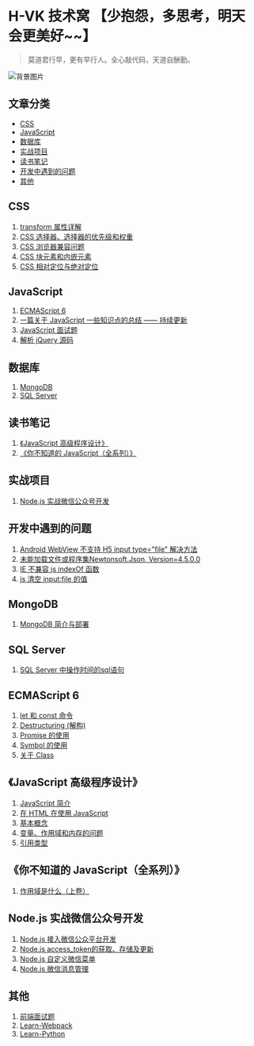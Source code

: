 
# H-VK 技术窝 【少抱怨，多思考，明天会更美好~~】
> 莫道君行早，更有早行人。全心敲代码，天道自酬勤。   

![背景图片](https://github.com/SilenceHVK/Articles/raw/master/assets/images/bgImages/bg2.jpg)    

## 文章分类
- [CSS](#user-content-css)
- [JavaScript](#user-content-javascript)
- [数据库](#user-content-数据库)
- [实战项目](#user-content-实战项目)
- [读书笔记](#user-content-读书笔记)
- [开发中遇到的问题](#user-content-开发中遇到的问题)
- [其他](#user-content-其他) 

## CSS
1. [transform 属性详解](https://github.com/SilenceHVK/articles/issues/10)
2. [CSS 选择器、选择器的优先级和权重](https://github.com/SilenceHVK/articles/issues/19)
3. [CSS 浏览器兼容问题](https://github.com/SilenceHVK/articles/issues/23)
4. [CSS 块元素和内嵌元素](https://github.com/SilenceHVK/articles/issues/24)
5. [CSS 相对定位与绝对定位](https://github.com/SilenceHVK/articles/issues/25)

## JavaScript
1. [ECMAScript 6](#ecmascript-6)
2. [一篇关于 JavaScript 一些知识点的总结 —— 持续更新](https://github.com/SilenceHVK/articles/issues/16)
3. [JavaScript 面试题](https://github.com/SilenceHVK/articles/issues/18)
4. [解析 jQuery 源码]()

## 数据库
1. [MongoDB](#mongodb) 
2. [SQL Server](#sql-server)

## 读书笔记
1. [《JavaScript 高级程序设计》](#javascript-高级程序设计)  
2. [《你不知道的 JavaScript（全系列）》]()

## 实战项目
1. [Node.js 实战微信公众号开发](#nodejs-实战微信公众号开发)

## 开发中遇到的问题
1. [Android WebView 不支持 H5 input type="file" 解决方法](https://github.com/SilenceHVK/articles/issues/11)
2. [未能加载文件或程序集Newtonsoft.Json, Version=4.5.0.0](https://github.com/SilenceHVK/articles/issues/12)
3. [IE 不兼容 js indexOf 函数](https://github.com/SilenceHVK/articles/issues/13)
4. [js 清空 input:file 的值](https://github.com/SilenceHVK/articles/issues/14)

## MongoDB
1. [MongoDB 简介与部署](https://github.com/SilenceHVK/articles/issues/3)

## SQL Server
1. [SQL Server 中操作时间的sql语句](https://github.com/SilenceHVK/articles/issues/17)

## ECMAScript 6
1. [let 和 const 命令](https://github.com/SilenceHVK/articles/issues/1)
2. [Destructuring (解构)](https://github.com/SilenceHVK/articles/issues/2)
3. [Promise 的使用](https://github.com/SilenceHVK/articles/issues/27)
4. [Symbol 的使用](https://github.com/SilenceHVK/articles/issues/28)
5. [关于 Class]()

## 《JavaScript 高级程序设计》
1. [JavaScript 简介](https://github.com/SilenceHVK/articles/issues/8)
2. [在 HTML 在使用 JavaScript](https://github.com/SilenceHVK/articles/issues/9)
3. [基本概念](https://github.com/SilenceHVK/articles/issues/15)
4. [变量、作用域和内存的问题](https://github.com/SilenceHVK/articles/issues/22)
5. [引用类型](https://github.com/SilenceHVK/articles/issues/29)

## 《你不知道的 JavaScript（全系列）》
1. [作用域是什么（上卷）]()

## Node.js 实战微信公众号开发
1. [Node.js 接入微信公众平台开发](https://github.com/SilenceHVK/articles/issues/4)
2. [Node.js access_token的获取、存储及更新](https://github.com/SilenceHVK/articles/issues/5)
3. [Node.js 自定义微信菜单](https://github.com/SilenceHVK/articles/issues/6)
4. [Node.js 微信消息管理](https://github.com/SilenceHVK/articles/issues/7)

## 其他 
1. [前端面试题](https://github.com/SilenceHVK/articles/issues/21)
2. [Learn-Webpack](https://github.com/SilenceHVK/articles/issues/20)
3. [Learn-Python]()

